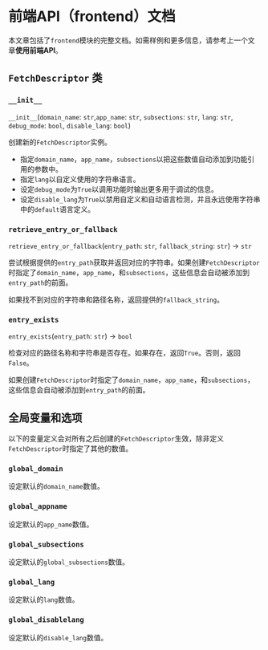 # 前端API（frontend）文档

本文章包括了`frontend`模块的完整文档。如需样例和更多信息，请参考上一个文章**使用前端API**。

## `FetchDescriptor` 类

### `__init__`

`__init__`(`domain_name`: `str`,`app_name`: `str`, `subsections`: `str`, `lang`: `str`, `debug_mode`: `bool`, `disable_lang`: `bool`)

创建新的`FetchDescriptor`实例。

- 指定`domain_name`，`app_name`，`subsections`以把这些数值自动添加到功能引用的参数中。
- 指定`lang`以自定义使用的字符串语言。
- 设定`debug_mode`为`True`以调用功能时输出更多用于调试的信息。
- 设定`disable_lang`为`True`以禁用自定义和自动语言检测，并且永远使用字符串中的`default`语言定义。

### `retrieve_entry_or_fallback`

`retrieve_entry_or_fallback`(`entry_path`: `str`, `fallback_string`: `str`) -> `str`

尝试根据提供的`entry_path`获取并返回对应的字符串。如果创建`FetchDescriptor`时指定了`domain_name`，`app_name`，和`subsections`，这些信息会自动被添加到`entry_path`的前面。

如果找不到对应的字符串和路径名称，返回提供的`fallback_string`。

### `entry_exists`

`entry_exists`(`entry_path`: `str`) -> `bool`

检查对应的路径名称和字符串是否存在。如果存在，返回`True`。否则，返回`False`。

如果创建`FetchDescriptor`时指定了`domain_name`，`app_name`，和`subsections`，这些信息会自动被添加到`entry_path`的前面。

## 全局变量和选项

以下的变量定义会对所有之后创建的`FetchDescriptor`生效，除非定义`FetchDescriptor`时指定了其他的数值。

### `global_domain`

设定默认的`domain_name`数值。

### `global_appname`

设定默认的`app_name`数值。

### `global_subsections`

设定默认的`global_subsections`数值。

### `global_lang`

设定默认的`lang`数值。

### `global_disablelang`

设定默认的`disable_lang`数值。